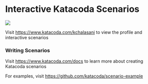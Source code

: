 # Interactive Katacoda Scenarios

[![](http://shields.katacoda.com/katacoda/kchalasani/count.svg)](https://www.katacoda.com/kchalasani "Get your profile on Katacoda.com")

Visit https://www.katacoda.com/kchalasani to view the profile and interactive scenarios

### Writing Scenarios
Visit https://www.katacoda.com/docs to learn more about creating Katacoda scenarios

For examples, visit https://github.com/katacoda/scenario-example
